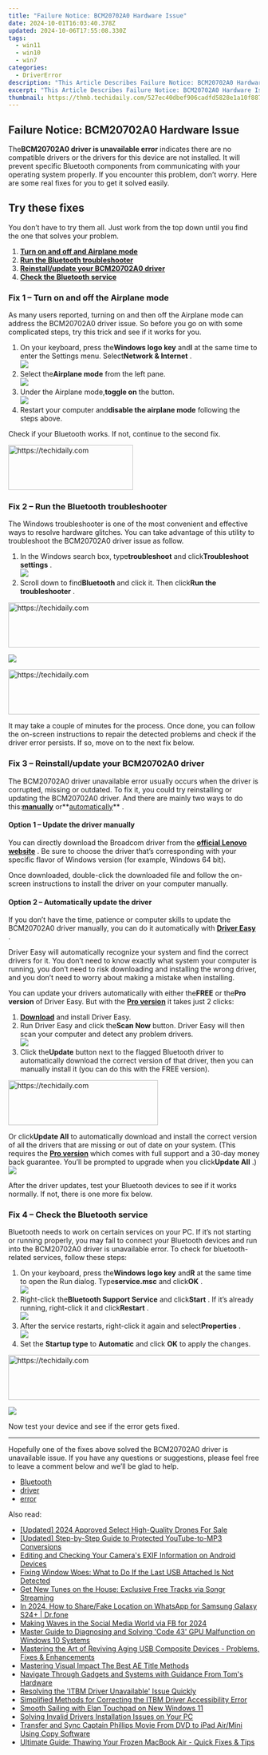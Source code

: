 ```yaml
---
title: "Failure Notice: BCM20702A0 Hardware Issue"
date: 2024-10-01T16:03:40.378Z
updated: 2024-10-06T17:55:08.330Z
tags:
  - win11
  - win10
  - win7
categories:
  - DriverError
description: "This Article Describes Failure Notice: BCM20702A0 Hardware Issue"
excerpt: "This Article Describes Failure Notice: BCM20702A0 Hardware Issue"
thumbnail: https://thmb.techidaily.com/527ec40dbef906cadfd5828e1a10f887ec75fd463af4e51940397e62459c5f66.jpg
---
```


## Failure Notice: BCM20702A0 Hardware Issue

 The**BCM20702A0 driver is unavailable error** indicates there are no compatible drivers or the drivers for this device are not installed. It will prevent specific Bluetooth components from communicating with your operating system properly. If you encounter this problem, don’t worry. Here are some real fixes for you to get it solved easily.

## Try these fixes

 You don’t have to try them all. Just work from the top down until you find the one that solves your problem.

1. **[Turn on and off and Airplane mode](https://natural-cycles.sjv.io/vmebmr)**
2. [**Run the Bluetooth troubleshooter**](https://bluettiit.sjv.io/xkwq91)
3. [**Reinstall/update your BCM20702A0 driver**](https://uperfect.sjv.io/g1jgba)
4. **[Check the Bluetooth service](https://oneplusfr.sjv.io/lxv4am)**

### Fix 1 – Turn on and off the Airplane mode

 As many users reported, turning on and then off the Airplane mode can address the BCM20702A0 driver issue. So before you go on with some complicated steps, try this trick and see if it works for you.

1. On your keyboard, press the**Windows logo key** and**I** at the same time to enter the Settings menu. Select**Network & Internet** .  
![](https://images.drivereasy.com/wp-content/uploads/2022/02/turn-on-and-off-airplane-mode-1.jpg)
2. Select the**Airplane mode** from the left pane.  
![](https://images.drivereasy.com/wp-content/uploads/2022/02/turn-on-and-off-airplane-mode-2.jpg)
3. Under the Airplane mode,**toggle on** the button.  
![](https://images.drivereasy.com/wp-content/uploads/2022/02/turn-on-and-off-airplane-mode-3.jpg)
4. Restart your computer and**disable the airplane mode** following the steps above.

Check if your Bluetooth works. If not, continue to the second fix.

<!-- affiliate ads begin -->
<a href="https://bluettius.sjv.io/c/5597632/2139116/17108" target="_top" id="2139116">
  <img src="//a.impactradius-go.com/display-ad/17108-2139116" border="0" alt="https://techidaily.com" width="250" height="90"/>
</a>
<img height="0" width="0" src="https://bluettius.sjv.io/i/5597632/2139116/17108" style="position:absolute;visibility:hidden;" border="0" />
<!-- affiliate ads end -->

### Fix 2 – Run the Bluetooth troubleshooter

 The Windows troubleshooter is one of the most convenient and effective ways to resolve hardware glitches. You can take advantage of this utility to troubleshoot the BCM20702A0 driver issue as follow.

1. In the Windows search box, type**troubleshoot** and click**Troubleshoot settings** .  
![](https://images.drivereasy.com/wp-content/uploads/2020/08/1-1-2.jpg)
2. Scroll down to find**Bluetooth** and click it. Then click**Run the troubleshooter** .  

<!-- affiliate ads begin -->
<a href="https://appsumo.8odi.net/c/5597632/2100538/7443" target="_top" id="2100538">
  <img src="//a.impactradius-go.com/display-ad/7443-2100538" border="0" alt="https://techidaily.com" width="728" height="90"/>
</a>
<img height="0" width="0" src="https://appsumo.8odi.net/i/5597632/2100538/7443" style="position:absolute;visibility:hidden;" border="0" />
<!-- affiliate ads end -->

![](https://images.drivereasy.com/wp-content/uploads/2020/08/1-2-5.jpg)

<!-- affiliate ads begin -->
<a href="https://aligracehair.sjv.io/c/5597632/1938682/19272" target="_top" id="1938682">
  <img src="//a.impactradius-go.com/display-ad/19272-1938682" border="0" alt="https://techidaily.com" width="728" height="90"/>
</a>
<img height="0" width="0" src="https://aligracehair.sjv.io/i/5597632/1938682/19272" style="position:absolute;visibility:hidden;" border="0" />
<!-- affiliate ads end -->

 It may take a couple of minutes for the process. Once done, you can follow the on-screen instructions to repair the detected problems and check if the driver error persists. If so, move on to the next fix below.

### Fix 3 – Reinstall/update your BCM20702A0 driver

 The BCM20702A0 driver unavailable error usually occurs when the driver is corrupted, missing or outdated. To fix it, you could try reinstalling or updating the BCM20702A0 driver. And there are mainly two ways to do this:**[manually](https://uperfect.sjv.io/g1jgba)** or**[automatically](https://tokenmetrics.sjv.io/jrkzxp)** .

#### Option 1 – Update the driver manually

 You can directly download the Broadcom driver from the **[official Lenovo website](https://shop-links.co/link/?exclusive=1&publisher_slug=itechdaily19598&url=https%3A%2F%2Fsupport.lenovo.com%2Fin%2Fen%2Fdownloads%2Fds104731-broadcom-bluetooth-driver-for-windows-10-64-bit-desktop)**  . Be sure to choose the driver that’s corresponding with your specific flavor of Windows version (for example, Windows 64 bit).

 Once downloaded, double-click the downloaded file and follow the on-screen instructions to install the driver on your computer manually.

#### Option 2 – Automatically update the driver

 If you don’t have the time, patience or computer skills to update the BCM20702A0 driver manually, you can do it automatically with **[Driver Easy](https://tools.techidaily.com/drivereasy/download/)**  .

 Driver Easy will automatically recognize your system and find the correct drivers for it. You don’t need to know exactly what system your computer is running, you don’t need to risk downloading and installing the wrong driver, and you don’t need to worry about making a mistake when installing.

 You can update your drivers automatically with either the**FREE** or the**Pro version** of Driver Easy. But with the **[Pro version](https://tools.techidaily.com/drivereasy/download/)**  it takes just 2 clicks:

1. **[Download](https://tools.techidaily.com/drivereasy/download/)**  and install Driver Easy.
2. Run Driver Easy and click the**Scan Now** button. Driver Easy will then scan your computer and detect any problem drivers.  
![](https://images.drivereasy.com/wp-content/uploads/2021/04/de-borderless.jpg)
3. Click the**Update** button next to the flagged Bluetooth driver to automatically download the correct version of that driver, then you can manually install it (you can do this with the FREE version).  

<!-- affiliate ads begin -->
<a href="https://wigfever.sjv.io/c/5597632/1995803/22899" target="_top" id="1995803">
  <img src="//a.impactradius-go.com/display-ad/22899-1995803" border="0" alt="https://techidaily.com" width="300" height="90"/>
</a>
<img height="0" width="0" src="https://wigfever.sjv.io/i/5597632/1995803/22899" style="position:absolute;visibility:hidden;" border="0" />
<!-- affiliate ads end -->

 Or click**Update All** to automatically download and install the correct version of all the drivers that are missing or out of date on your system. (This requires the **[Pro version](https://tools.techidaily.com/drivereasy/download/)**  which comes with full support and a 30-day money back guarantee. You’ll be prompted to upgrade when you click**Update All** .)  
![](https://images.drivereasy.com/wp-content/uploads/2022/02/bcm20702a0-driver-update-1.jpg)

 After the driver updates, test your Bluetooth devices to see if it works normally. If not, there is one more fix below.

### Fix 4 – Check the Bluetooth service

 Bluetooth needs to work on certain services on your PC. If it’s not starting or running properly, you may fail to connect your Bluetooth devices and run into the BCM20702A0 driver is unavailable error. To check for bluetooth-related services, follow these steps:

1. On your keyboard, press the**Windows logo key** and**R** at the same time to open the Run dialog. Type**service.msc** and click**OK** .  
![](https://images.drivereasy.com/wp-content/uploads/2020/08/3-1-1.jpg)
2. Right-click the**Bluetooth Support Service** and click**Start** . If it’s already running, right-click it and click**Restart** .  
![](https://images.drivereasy.com/wp-content/uploads/2020/08/3-2.jpg)
3. After the service restarts, right-click it again and select**Properties** .  
![](https://images.drivereasy.com/wp-content/uploads/2020/08/3-3.jpg)
4. Set the **Startup type** to **Automatic** and click **OK** to apply the changes.  

<!-- affiliate ads begin -->
<a href="https://appsumo.8odi.net/c/5597632/2100530/7443" target="_top" id="2100530">
  <img src="//a.impactradius-go.com/display-ad/7443-2100530" border="0" alt="https://techidaily.com" width="728" height="90"/>
</a>
<img height="0" width="0" src="https://appsumo.8odi.net/i/5597632/2100530/7443" style="position:absolute;visibility:hidden;" border="0" />
<!-- affiliate ads end -->

![](https://images.drivereasy.com/wp-content/uploads/2020/08/3-4.jpg)

Now test your device and see if the error gets fixed.

---

 Hopefully one of the fixes above solved the BCM20702A0 driver is unavailable issue. If you have any questions or suggestions, please feel free to leave a comment below and we’ll be glad to help.

* [Bluetooth](https://store.drivereasy.com/order/cart.php?PRODS=4731822&QTY=1&AFFILIATE=108875)
* [driver](https://tools.techidaily.com/drivereasy/download/)
* [error](https://tools.techidaily.com/drivereasy/download/)

<ins class="adsbygoogle"
     style="display:block"
     data-ad-format="autorelaxed"
     data-ad-client="ca-pub-7571918770474297"
     data-ad-slot="1223367746"></ins>

<ins class="adsbygoogle"
     style="display:block"
     data-ad-client="ca-pub-7571918770474297"
     data-ad-slot="8358498916"
     data-ad-format="auto"
     data-full-width-responsive="true"></ins>

<span class="atpl-alsoreadstyle">Also read:</span>
<div><ul>
<li><a href="https://vp-tips.techidaily.com/updated-2024-approved-select-high-quality-drones-for-sale/"><u>[Updated] 2024 Approved Select High-Quality Drones For Sale</u></a></li>
<li><a href="https://facebook-record-videos.techidaily.com/updated-step-by-step-guide-to-protected-youtube-to-mp3-conversions/"><u>[Updated] Step-by-Step Guide to Protected YouTube-to-MP3 Conversions</u></a></li>
<li><a href="https://hardware-updates.techidaily.com/editing-and-checking-your-cameras-exif-information-on-android-devices/"><u>Editing and Checking Your Camera's EXIF Information on Android Devices</u></a></li>
<li><a href="https://driver-error.techidaily.com/fixing-window-woes-what-to-do-if-the-last-usb-attached-is-not-detected/"><u>Fixing Window Woes: What to Do If the Last USB Attached Is Not Detected</u></a></li>
<li><a href="https://discover-answers.techidaily.com/get-new-tunes-on-the-house-exclusive-free-tracks-via-songr-streaming/"><u>Get New Tunes on the House: Exclusive Free Tracks via Songr Streaming</u></a></li>
<li><a href="https://location-social.techidaily.com/in-2024-how-to-sharefake-location-on-whatsapp-for-samsung-galaxy-s24plus-drfone-by-drfone-virtual-android/"><u>In 2024, How to Share/Fake Location on WhatsApp for Samsung Galaxy S24+ | Dr.fone</u></a></li>
<li><a href="https://facebook-video-recording.techidaily.com/making-waves-in-the-social-media-world-via-fb-for-2024/"><u>Making Waves in the Social Media World via FB for 2024</u></a></li>
<li><a href="https://driver-error.techidaily.com/master-guide-to-diagnosing-and-solving-code-43-gpu-malfunction-on-windows-10-systems/"><u>Master Guide to Diagnosing and Solving 'Code 43' GPU Malfunction on Windows 10 Systems</u></a></li>
<li><a href="https://driver-error.techidaily.com/mastering-the-art-of-reviving-aging-usb-composite-devices-problems-fixes-and-enhancements/"><u>Mastering the Art of Reviving Aging USB Composite Devices - Problems, Fixes & Enhancements</u></a></li>
<li><a href="https://extra-information.techidaily.com/mastering-visual-impact-the-best-ae-title-methods/"><u>Mastering Visual Impact The Best AE Title Methods</u></a></li>
<li><a href="https://driver-error.techidaily.com/navigate-through-gadgets-and-systems-with-guidance-from-toms-hardware/"><u>Navigate Through Gadgets and Systems with Guidance From Tom's Hardware</u></a></li>
<li><a href="https://driver-error.techidaily.com/resolving-the-itbm-driver-unavailable-issue-quickly/"><u>Resolving the 'ITBM Driver Unavailable' Issue Quickly</u></a></li>
<li><a href="https://driver-error.techidaily.com/simplified-methods-for-correcting-the-itbm-driver-accessibility-error/"><u>Simplified Methods for Correcting the ITBM Driver Accessibility Error</u></a></li>
<li><a href="https://driver-error.techidaily.com/smooth-sailing-with-elan-touchpad-on-new-windows-11/"><u>Smooth Sailing with Elan Touchpad on New Windows 11</u></a></li>
<li><a href="https://driver-error.techidaily.com/solving-invalid-drivers-installation-issues-on-your-pc/"><u>Solving Invalid Drivers Installation Issues on Your PC</u></a></li>
<li><a href="https://smart-video-creator.techidaily.com/transfer-and-sync-captain-phillips-movie-from-dvd-to-ipad-airmini-using-copy-software/"><u>Transfer and Sync Captain Phillips Movie From DVD to iPad Air/Mini Using Copy Software</u></a></li>
<li><a href="https://tech-renaissance.techidaily.com/ultimate-guide-thawing-your-frozen-macbook-air-quick-fixes-and-tips/"><u>Ultimate Guide: Thawing Your Frozen MacBook Air - Quick Fixes & Tips</u></a></li>
</ul></div>

